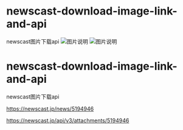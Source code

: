 # newscast-download-image-link-and-api
newscast图片下载api
![图片说明](图片有效链接网址)
![图片说明](https://cloudcache.tencentcs.cn/qcloud/ui/cloud-community/build/base/images/cloud-community-logo_484.svg)

# newscast-download-image-link-and-api
newscast图片下载api

https://newscast.jp/news/5194946

https://newscast.jp/api/v3/attachments/5194946
